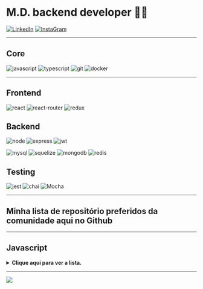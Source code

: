 # M.D. backend developer  👨‍💻
[![LinkedIn](https://img.shields.io/badge/LinkedIn-0077B5?style=for-the-badge&logo=linkedin&logoColor=white)](https://www.linkedin.com/in/marciodanielll)
[![InstaGram](https://camo.githubusercontent.com/b3d4671768bd0f9b6c8f410a25a96e0c5a4d135208d8910461e986f97e7985ab/68747470733a2f2f696d672e736869656c64732e696f2f62616467652f496e7374616772616d2d4534343035463f7374796c653d666f722d7468652d6261646765266c6f676f3d696e7374616772616d266c6f676f436f6c6f723d7768697465)](https://www.instagram.com/marciodanielll/)

-----
## Core
![javascript](https://img.shields.io/badge/JavaScript-323330?style=for-the-badge&logo=javascript&logoColor=F7DF1E) 
![typescript](https://img.shields.io/badge/TypeScript-007ACC?style=for-the-badge&logo=typescript&logoColor=white)
![git](https://img.shields.io/badge/GIT-E44C30?style=for-the-badge&logo=git&logoColor=white)
![docker](https://img.shields.io/badge/Docker-2CA5E0?style=for-the-badge&logo=docker&logoColor=white)

-----
## Frontend
![react](https://img.shields.io/badge/React-20232A?style=for-the-badge&logo=react&logoColor=61DAFB)
![react-router](https://img.shields.io/badge/React_Router-CA4245?style=for-the-badge&logo=react-router&logoColor=white)
![redux](https://img.shields.io/badge/Redux-593D88?style=for-the-badge&logo=redux&logoColor=white)

## Backend
![node](https://img.shields.io/badge/Node.js-339933?style=for-the-badge&logo=nodedotjs&logoColor=white)
![express](https://img.shields.io/badge/Express.js-000000?style=for-the-badge&logo=express&logoColor=white)
![jwt](https://img.shields.io/badge/JWT-000000?style=for-the-badge&logo=JSON%20web%20tokens&logoColor=white)

![mysql](https://img.shields.io/badge/MySQL-005C84?style=for-the-badge&logo=mysql&logoColor=white)
![squelize](https://camo.githubusercontent.com/6c50eb6f911b1bcb4c0b790fb5e908bf896c525685839fa802c41349dcd1c8bf/68747470733a2f2f696d672e736869656c64732e696f2f62616467652f53657175656c697a652d3532423045373f7374796c653d666f722d7468652d6261646765266c6f676f3d53657175656c697a65266c6f676f436f6c6f723d7768697465)
![mongodb](https://img.shields.io/badge/MongoDB-4EA94B?style=for-the-badge&logo=mongodb&logoColor=white)
![redis](https://camo.githubusercontent.com/16c5d674d150e47e77738a333e74716023295715c956aaf84615cef3f50675ed/68747470733a2f2f696d672e736869656c64732e696f2f62616467652f72656469732d2532334444303033312e7376673f267374796c653d666f722d7468652d6261646765266c6f676f3d7265646973266c6f676f436f6c6f723d7768697465)

## Testing
![jest](https://img.shields.io/badge/Jest-C21325?style=for-the-badge&logo=jest&logoColor=white)
![chai](https://img.shields.io/badge/chai-A30701?style=for-the-badge&logo=chai&logoColor=white)
![Mocha](https://img.shields.io/badge/Mocha-8D6748?style=for-the-badge&logo=Mocha&logoColor=white)

-----

## Minha lista de repositório preferidos da comunidade aqui no Github

----
## Javascript
<details>
  <summary><strong>Clique aqui para ver a lista.</strong></summary>

1. [Javascript30](https://github.com/wesbos/Javascript30) - Um curso gratuito de 30 dias que ensina como construir projetos práticos com Javascript.

2. [ES6 for Humans](https://github.com/metagrover/ES6-for-humans) - Um guia simples e fácil de entender para as novas funcionalidades do ECMAScript 5 (ES6).

3. [Modern JS Cheatsheet](https://github.com/mbeaudru/modern-js-cheatsheet) - Um guia rápido de referência para as novas funcionalidades do Javascript.

4. [Javascript Algorithms](https://github.com/trekhleb/Javascript-algorithms) - Um conjunto de algoritmos e estruturas de dados escritos em Javascript.

5. [The Algorithms - Javascript](https://github.com/TheAlgorithms/Javascript) - Uma coleção de algoritmos e estruturas de dados populares implementados em Javascript

6. [Computer Science in Javascript](https://github.com/benoitvallon/computer-science-in-Javascript) - Um repositório que ensina os fundamentos da ciência da computação usando Javascript.

7. [33 JS Concepts](https://github.com/leonardomso/33-js-concepts) - Uma lista de conceitos avançados em Javascript que todos os desenvolvedores devem conhecer.

8. [Functional Light JS](https://github.com/getify/Functional-Light-JS) - Um livro gratuito que ensina programação funcional em Javascript de forma leve e acessível.

9. [Mostly Adequate Guide](https://github.com/MostlyAdequate/mostly-adequate-guide) - Um livro gratuito que ensina programação funcional com Javascript de forma divertida e engraçada.

10. [Clean Code Javascript](https://github.com/ryanmcdermott/clean-code-Javascript) - Um conjunto de regras e boas práticas para escrever código limpo e legível em Javascript.

11. [JS the Right Way](https://github.com/braziljs/js-the-right-way) - Um guia de boas práticas para desenvolvimento Javascript.

12. [Eloquente Javascript PT-BR](https://github.com/braziljs/eloquente-Javascript) - Um livro gratuito que ensina Javascript de forma clara e concisa em PORTUGUÊS.

13. [Eloquent Javascript ENG](https://github.com/marijnh/Eloquent-Javascript) - Um livro gratuito que ensina Javascript de forma clara e concisa.

14. [You Don't Know JS](https://github.com/getify/You-Dont-Know-JS) - Uma série de livros gratuitos que ajudam a entender melhor o Javascript e seus conceitos avançados.

15. [Airbnb Javascript](https://github.com/airbnb/Javascript) - Um conjunto de regras e convenções de estilo de codificação recomendadas pela Airbnb para Javascript.

16. [Awesome Javascript Projects](https://github.com/Vishal-raj-1/Awesome-Javascript-Projects) - Uma coleção de projetos incríveis desenvolvidos com Javascript.

17. [Project Guidelines](https://github.com/elsewhencode/project-guidelines) - Um conjunto de diretrizes e boas práticas para organizar e gerenciar projetos de desenvolvimento de software.

18. [Design Patterns for Humans](https://github.com/kamranahmedse/design-patterns-for-humans) - Um guia para entender os padrões de projeto de software de forma simples e fácil.

19. [Webcomponents the Right Way](https://github.com/mateusortiz/webcomponents-the-right-way) - Um guia para construir componentes web reutilizáveis e escaláveis.

20. [ES6 Features](https://github.com/lukehoban/es6features) - Um guia detalhado das novas funcionalidades do ECMAScript 6 (ES6).

21. [Awesome Javascript](https://github.com/sorrycc/awesome-Javascript) - Uma coleção de recursos, bibliotecas e frameworks Javascript populares.

22. [In Javascript We Trust](https://github.com/yeungon/In-Javascript-we-trust) - Um guia para aprender e entender Javascript.

</details>

----
![](https://komarev.com/ghpvc/?username=marciodanielll)
